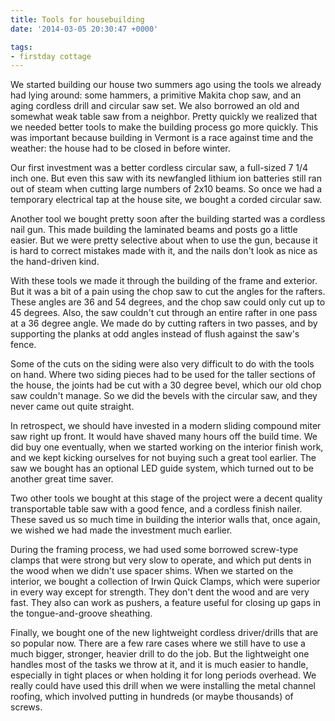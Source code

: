 ```yaml
---
title: Tools for housebuilding
date: '2014-03-05 20:30:47 +0000'

tags:
- firstday cottage
---
```

We started building our house two summers ago using the tools we already had lying around: some hammers, a primitive Makita chop saw, and an aging cordless drill and circular saw set.  We also borrowed an old and somewhat weak table saw from a neighbor.  Pretty quickly we realized that we needed better tools to make the building process go more quickly.  This was important because building in Vermont is a race against time and the weather: the house had to be closed in before winter.

Our first investment was a better cordless circular saw, a full-sized 7 1/4 inch one.  But even this saw with its newfangled lithium ion batteries still ran out of steam when cutting large numbers of 2x10 beams.  So once we had a temporary electrical tap at the house site, we bought a corded circular saw.

Another tool we bought pretty soon after the building started was a cordless nail gun.  This made building the laminated beams and posts go a little easier.  But we were pretty selective about when to use the gun, because it is hard to correct mistakes made with it, and the nails don't look as nice as the hand-driven kind.

With these tools we made it through the building of the frame and exterior.  But it was a bit of a pain using the chop saw to cut the angles for the rafters.  These angles are 36 and 54 degrees, and the chop saw could only cut up to 45 degrees.  Also, the saw couldn't cut through an entire rafter in one pass at a 36 degree angle.  We made do by cutting rafters in two passes, and by supporting the planks at odd angles instead of flush against the saw's fence.

Some of the cuts on the siding were also very difficult to do with the tools on hand.  Where two siding pieces had to be
used for the taller sections of the house, the joints had be cut with a 30 degree bevel, which our old chop saw couldn't manage.  So we did the bevels with the circular saw, and they never came out quite straight.

In retrospect, we should have invested in a modern sliding compound miter saw right up front.  It would have shaved many hours off the build time.  We did buy one eventually, when we started working on the interior finish work, and we kept kicking ourselves for not buying such a great tool earlier.  The saw we bought has an optional LED guide system, which turned out to be another great time saver.

Two other tools we bought at this stage of the project were a decent quality transportable table saw with a good fence, and a cordless finish nailer.  These saved us so much time in building the interior walls that, once again, we wished we had made the investment much earlier.

During the framing process, we had used some borrowed screw-type clamps that were strong but very slow to operate, and which put dents in the wood when we didn't use spacer shims.  When we started on the interior, we bought a collection of Irwin Quick Clamps, which were superior in every way except for strength.  They don't dent the wood and are very fast.  They also can work as pushers, a feature useful for closing up gaps in the tongue-and-groove sheathing.

Finally, we bought one of the new lightweight cordless driver/drills that are so popular now.  There are a few rare cases where we still have to use a much bigger, stronger, heavier drill to do the job.  But the lightweight one handles most of the tasks we throw at it, and it is much easier to handle, especially in tight places or when holding it for long periods overhead.  We really could have used this drill when we were installing the metal channel roofing, which involved putting in hundreds (or maybe thousands) of screws.
